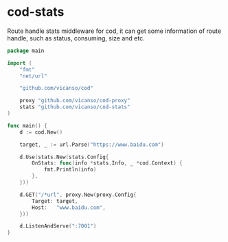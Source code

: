 # cod-stats

Route handle stats middleware for cod, it can get some information of route handle, such as status, consuming, size and etc.

```go
package main

import (
	"fmt"
	"net/url"

	"github.com/vicanso/cod"

	proxy "github.com/vicanso/cod-proxy"
	stats "github.com/vicanso/cod-stats"
)

func main() {
	d := cod.New()

	target, _ := url.Parse("https://www.baidu.com")

	d.Use(stats.New(stats.Config{
		OnStats: func(info *stats.Info, _ *cod.Context) {
			fmt.Println(info)
		},
	}))

	d.GET("/*url", proxy.New(proxy.Config{
		Target: target,
		Host:   "www.baidu.com",
	}))

	d.ListenAndServe(":7001")
}
```